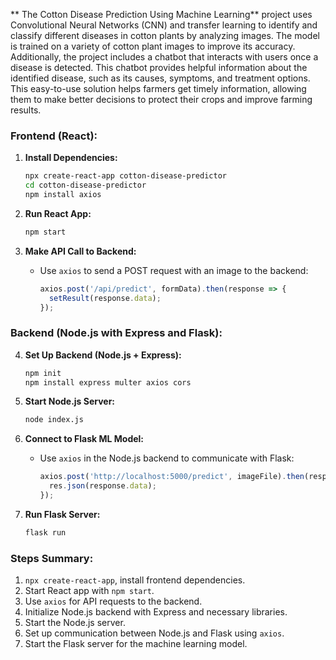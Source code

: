 ** The Cotton Disease Prediction Using Machine Learning** project uses Convolutional Neural Networks (CNN) and transfer learning to identify and classify different diseases in cotton plants by analyzing images. The model is trained on a variety of cotton plant images to improve its accuracy. Additionally, the project includes a chatbot that interacts with users once a disease is detected. This chatbot provides helpful information about the identified disease, such as its causes, symptoms, and treatment options. This easy-to-use solution helps farmers get timely information, allowing them to make better decisions to protect their crops and improve farming results.

### Frontend (React):
1. **Install Dependencies:**
   ```bash
   npx create-react-app cotton-disease-predictor
   cd cotton-disease-predictor
   npm install axios
   ```

2. **Run React App:**
   ```bash
   npm start
   ```

3. **Make API Call to Backend:**
   - Use `axios` to send a POST request with an image to the backend:
     ```javascript
     axios.post('/api/predict', formData).then(response => {
       setResult(response.data);
     });
     ```

### Backend (Node.js with Express and Flask):
4. **Set Up Backend (Node.js + Express):**
   ```bash
   npm init
   npm install express multer axios cors
   ```

5. **Start Node.js Server:**
   ```bash
   node index.js
   ```

6. **Connect to Flask ML Model:**
   - Use `axios` in the Node.js backend to communicate with Flask:
     ```javascript
     axios.post('http://localhost:5000/predict', imageFile).then(response => {
       res.json(response.data);
     });
     ```

7. **Run Flask Server:**
   ```bash
   flask run
   ```

### Steps Summary:
1. `npx create-react-app`, install frontend dependencies.
2. Start React app with `npm start`.
3. Use `axios` for API requests to the backend.
4. Initialize Node.js backend with Express and necessary libraries.
5. Start the Node.js server.
6. Set up communication between Node.js and Flask using `axios`.
7. Start the Flask server for the machine learning model.
